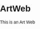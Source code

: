 # ArtWeb
This is an Art Web
<!DOCTYPE html>
<html lang="en">

<head>
    <meta charset="UTF-8">
    <meta name="viewport" content="width=device-width, initial-scale=1.0">
    <title>Art Gallery</title>
    <style>
        body {
            font-family: Arial, sans-serif;
            margin: 0;
            padding: 0;
        }

        header {
            background-color: #333;
            color: white;
            text-align: center;
            padding: 1em;
        }

        .gallery {
            display: flex;
            flex-wrap: wrap;
            justify-content: center;
            padding: 20px;
        }

        .artwork {
            margin: 10px;
            border: 1px solid #ccc;
            padding: 10px;
            text-align: center;
        }

        footer {
            background-color: #333;
            color: white;
            text-align: center;
            padding: 1em;
            position: fixed;
            bottom: 0;
            width: 100%;
        }
    </style>
</head>

<body>
    <header>
        <h1>Art Gallery</h1>
    </header>

    <div class="gallery">
        <div class="artwork">
            <img src="artwork1.jpg" alt="Artwork 1">
            <h2>Artwork 1</h2>
            <button onclick="showDetails('Artwork 1', 'Description of Artwork 1')">Show Details</button>
        </div>

        <div class="artwork">
            <img src="artwork2.jpg" alt="Artwork 2">
            <h2>Artwork 2</h2>
            <button onclick="showDetails('Artwork 2', 'Description of Artwork 2')">Show Details</button>
        </div>

        <!-- More artwork items can be added here -->
    </div>

    <div id="detailsModal" style="display: none; background: rgba(0, 0, 0, 0.5); position: fixed; top: 0; left: 0; width: 100%; height: 100%; justify-content: center; align-items: center;">
        <div style="background: white; padding: 20px; border-radius: 10px; text-align: center;">
            <h2 id="modalTitle"></h2>
            <p id="modalDescription"></p>
            <button onclick="hideDetails()">Close</button>
        </div>
    </div>

    <footer>
        &copy; 2023 Art Gallery. All rights reserved.
    </footer>

    <script>
        function showDetails(title, description) {
            document.getElementById('modalTitle').innerText = title;
            document.getElementById('modalDescription').innerText = description;
            document.getElementById('detailsModal').style.display = 'flex';
        }

        function hideDetails() {
            document.getElementById('detailsModal').style.display = 'none';
        }
    </script>
</body>

</html>
